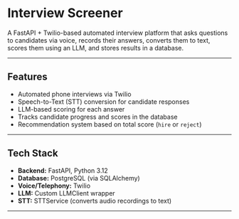 # Interview Screener

A FastAPI + Twilio-based automated interview platform that asks questions to candidates via voice, records their answers, converts them to text, scores them using an LLM, and stores results in a database.

---

## Features

- Automated phone interviews via Twilio
- Speech-to-Text (STT) conversion for candidate responses
- LLM-based scoring for each answer
- Tracks candidate progress and scores in the database
- Recommendation system based on total score (`hire` or `reject`)

---

## Tech Stack

- **Backend:** FastAPI, Python 3.12
- **Database:** PostgreSQL (via SQLAlchemy)
- **Voice/Telephony:** Twilio
- **LLM:** Custom LLMClient wrapper
- **STT:** STTService (converts audio recordings to text)

---



